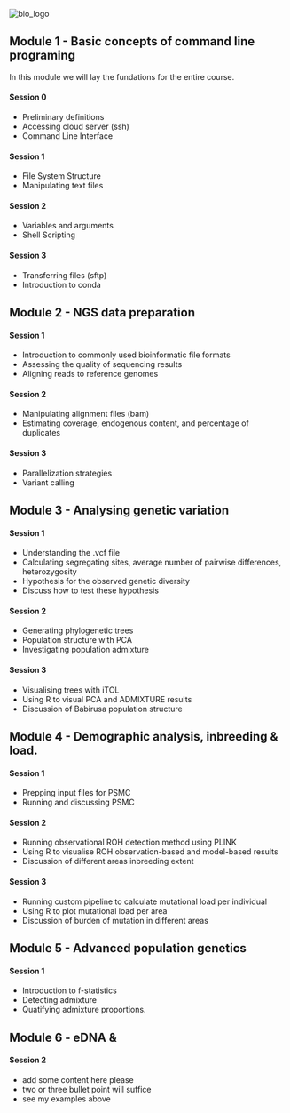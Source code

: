![bio_logo](../IM/header.png)


## Module 1 - Basic concepts of command line programing
In this module we will lay the fundations for the entire course. 

#### Session 0
- Preliminary definitions
- Accessing cloud server (ssh)
- Command Line Interface

#### Session 1
- File System Structure
- Manipulating text files

#### Session 2
- Variables and arguments
- Shell Scripting

#### Session 3
- Transferring files (sftp)
- Introduction to conda


## Module 2 - NGS data preparation


#### Session 1
- Introduction to commonly used bioinformatic file formats
- Assessing the quality of sequencing results
- Aligning reads to reference genomes

#### Session 2
- Manipulating alignment files (bam)
- Estimating coverage, endogenous content, and percentage of duplicates

#### Session 3
- Parallelization strategies
- Variant calling

## Module 3 - Analysing genetic variation

#### Session 1
- Understanding the .vcf file
- Calculating segregating sites, average number of pairwise differences, heterozygosity
- Hypothesis for the observed genetic diversity
- Discuss how to test these hypothesis

#### Session 2
- Generating phylogenetic trees
- Population structure with PCA
- Investigating population admixture

#### Session 3
- Visualising trees with iTOL
- Using R to visual PCA and ADMIXTURE results
- Discussion of Babirusa population structure

## Module 4 - Demographic analysis, inbreeding & load.

#### Session 1
- Prepping input files for PSMC
- Running and discussing PSMC

#### Session 2
- Running observational ROH detection method using PLINK
- Using R to visualise ROH observation-based and model-based results
- Discussion of different areas inbreeding extent

#### Session 3
- Running custom pipeline to calculate mutational load per individual
- Using R to plot mutational load per area
- Discussion of burden of mutation in different areas

## Module 5 - Advanced population genetics

#### Session 1
- Introduction to f-statistics
- Detecting admixture
- Quatifying admixture proportions.

## Module 6 - eDNA & 
#### Session 2
- add some content here please
- two or three bullet point will suffice
- see my examples above
